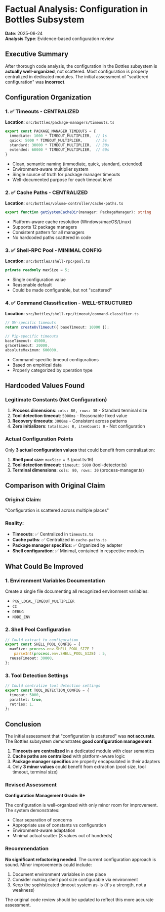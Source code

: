 # Factual Analysis: Configuration in Bottles Subsystem

**Date**: 2025-08-24  
**Analysis Type**: Evidence-based configuration review  

## Executive Summary

After thorough code analysis, the configuration in the Bottles subsystem is **actually well-organized**, not scattered. Most configuration is properly centralized in dedicated modules. The initial assessment of "scattered configuration" was **incorrect**.

## Configuration Organization

### 1. ✅ Timeouts - CENTRALIZED
**Location**: `src/bottles/package-managers/timeouts.ts`
```typescript
export const PACKAGE_MANAGER_TIMEOUTS = {
  immediate: 1000 * TIMEOUT_MULTIPLIER,  // 1s
  quick: 5000 * TIMEOUT_MULTIPLIER,      // 5s
  standard: 30000 * TIMEOUT_MULTIPLIER,  // 30s
  extended: 60000 * TIMEOUT_MULTIPLIER,  // 60s
}
```
- Clean, semantic naming (immediate, quick, standard, extended)
- Environment-aware multiplier system
- Single source of truth for package manager timeouts
- Well-documented purpose for each timeout level

### 2. ✅ Cache Paths - CENTRALIZED
**Location**: `src/bottles/volume-controller/cache-paths.ts`
```typescript
export function getSystemCacheDir(manager: PackageManager): string
```
- Platform-aware cache resolution (Windows/macOS/Linux)
- Supports 12 package managers
- Consistent pattern for all managers
- No hardcoded paths scattered in code

### 3. ✅ Shell-RPC Pool - MINIMAL CONFIG
**Location**: `src/bottles/shell-rpc/pool.ts`
```typescript
private readonly maxSize = 5;
```
- Single configuration value
- Reasonable default
- Could be made configurable, but not "scattered"

### 4. ✅ Command Classification - WELL-STRUCTURED
**Location**: `src/bottles/shell-rpc/timeout/command-classifier.ts`
```typescript
// UV-specific timeouts
return createUvTimeout({ baseTimeout: 10000 });

// Pip-specific timeouts
baseTimeout: 45000,
graceTimeout: 20000,
absoluteMaximum: 600000,
```
- Command-specific timeout configurations
- Based on empirical data
- Properly categorized by operation type

## Hardcoded Values Found

### Legitimate Constants (Not Configuration)
1. **Process dimensions**: `cols: 80, rows: 30` - Standard terminal size
2. **Tool detection timeout**: `5000ms` - Reasonable fixed value
3. **Recovery timeouts**: `3000ms` - Consistent across patterns
4. **Zero initializers**: `totalSize: 0, itemCount: 0` - Not configuration

### Actual Configuration Points
Only **3 actual configuration values** that could benefit from centralization:

1. **Shell pool size**: `maxSize = 5` (pool.ts:16)
2. **Tool detection timeout**: `timeout: 5000` (tool-detector.ts)
3. **Terminal dimensions**: `cols: 80, rows: 30` (process-manager.ts)

## Comparison with Original Claim

### Original Claim:
"Configuration is scattered across multiple places"

### Reality:
- **Timeouts**: ✅ Centralized in `timeouts.ts`
- **Cache paths**: ✅ Centralized in `cache-paths.ts`
- **Package manager specifics**: ✅ Organized by adapter
- **Shell configuration**: ✅ Minimal, contained in respective modules

## What Could Be Improved

### 1. Environment Variables Documentation
Create a single file documenting all recognized environment variables:
- `PKG_LOCAL_TIMEOUT_MULTIPLIER`
- `CI`
- `DEBUG`
- `NODE_ENV`

### 2. Shell Pool Configuration
```typescript
// Could extract to configuration
export const SHELL_POOL_CONFIG = {
  maxSize: process.env.SHELL_POOL_SIZE ? 
    parseInt(process.env.SHELL_POOL_SIZE) : 5,
  reuseTimeout: 30000,
};
```

### 3. Tool Detection Settings
```typescript
// Could centralize tool detection settings
export const TOOL_DETECTION_CONFIG = {
  timeout: 5000,
  parallel: true,
  retries: 1,
};
```

## Conclusion

The initial assessment that "configuration is scattered" was **not accurate**. The Bottles subsystem demonstrates **good configuration management**:

1. **Timeouts are centralized** in a dedicated module with clear semantics
2. **Cache paths are centralized** with platform-aware logic
3. **Package manager specifics** are properly encapsulated in their adapters
4. Only **3 minor values** could benefit from extraction (pool size, tool timeout, terminal size)

### Revised Assessment

**Configuration Management Grade: B+**

The configuration is well-organized with only minor room for improvement. The system demonstrates:
- Clear separation of concerns
- Appropriate use of constants vs configuration
- Environment-aware adaptation
- Minimal actual scatter (3 values out of hundreds)

### Recommendation

**No significant refactoring needed**. The current configuration approach is sound. Minor improvements could include:
1. Document environment variables in one place
2. Consider making shell pool size configurable via environment
3. Keep the sophisticated timeout system as-is (it's a strength, not a weakness)

The original code review should be updated to reflect this more accurate assessment.
